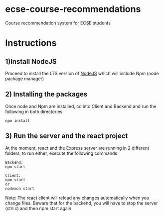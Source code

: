 # ecse-course-recommendations
Course recommendation system for ECSE students


# Instructions

## 1)Install NodeJS
Proceed to install the LTS version of [NodeJS](https://nodejs.org/en/) which will include Npm (node package manager)

## 2) Installing the packages
Once node and Npm are installed, cd into Client and Backend and run the following in both directories
```
npm install
```

## 3) Run the server and the react project 
At the moment, react and the Express server are running in 2 different folders, to run either, execute the following commands
```
Backend:
npm start

Client:
npm start
or
nodemon start

```

Note: The react client will reload any changes automatically when you change files. Beware that for the backend, you will have to stop the server (ctrl c) and then npm start again
